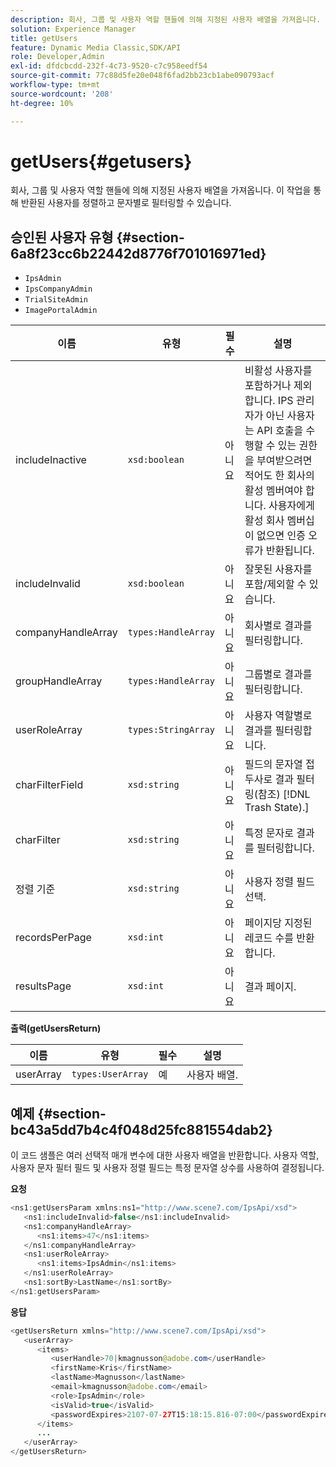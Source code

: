 ```yaml
---
description: 회사, 그룹 및 사용자 역할 핸들에 의해 지정된 사용자 배열을 가져옵니다. 이 작업을 통해 반환된 사용자를 정렬하고 문자별로 필터링할 수 있습니다.
solution: Experience Manager
title: getUsers
feature: Dynamic Media Classic,SDK/API
role: Developer,Admin
exl-id: dfdcbcdd-232f-4c73-9520-c7c958eedf54
source-git-commit: 77c88d5fe20e048f6fad2bb23cb1abe090793acf
workflow-type: tm+mt
source-wordcount: '208'
ht-degree: 10%

---
```


# getUsers{#getusers}

회사, 그룹 및 사용자 역할 핸들에 의해 지정된 사용자 배열을 가져옵니다. 이 작업을 통해 반환된 사용자를 정렬하고 문자별로 필터링할 수 있습니다.

## 승인된 사용자 유형 {#section-6a8f23cc6b22442d8776f701016971ed}

* `IpsAdmin`
* `IpsCompanyAdmin`
* `TrialSiteAdmin`
* `ImagePortalAdmin`


| 이름 | 유형 | 필수 | 설명 |
|---|---|---|---|
| includeInactive | `xsd:boolean` | 아니요 | 비활성 사용자를 포함하거나 제외합니다. IPS 관리자가 아닌 사용자는 API 호출을 수행할 수 있는 권한을 부여받으려면 적어도 한 회사의 활성 멤버여야 합니다. 사용자에게 활성 회사 멤버십이 없으면 인증 오류가 반환됩니다. |
| includeInvalid | `xsd:boolean` | 아니요 | 잘못된 사용자를 포함/제외할 수 있습니다. |
| companyHandleArray | `types:HandleArray` | 아니요 | 회사별로 결과를 필터링합니다. |
| groupHandleArray | `types:HandleArray` | 아니요 | 그룹별로 결과를 필터링합니다. |
| userRoleArray | `types:StringArray` | 아니요 | 사용자 역할별로 결과를 필터링합니다. |
| charFilterField | `xsd:string` | 아니요 | 필드의 문자열 접두사로 결과 필터링(참조) [!DNL Trash State).] |
| charFilter | `xsd:string` | 아니요 | 특정 문자로 결과를 필터링합니다. |
| 정렬 기준 | `xsd:string` | 아니요 | 사용자 정렬 필드 선택. |
| recordsPerPage | `xsd:int` | 아니요 | 페이지당 지정된 레코드 수를 반환합니다. |
| resultsPage | `xsd:int` | 아니요 | 결과 페이지. |

**출력(getUsersReturn)**

| 이름 | 유형 | 필수 | 설명 |
|---|---|---|---|
| userArray | `types:UserArray` | 예 | 사용자 배열. |

## 예제 {#section-bc43a5dd7b4c4f048d25fc881554dab2}

이 코드 샘플은 여러 선택적 매개 변수에 대한 사용자 배열을 반환합니다. 사용자 역할, 사용자 문자 필터 필드 및 사용자 정렬 필드는 특정 문자열 상수를 사용하여 결정됩니다.

**요청**

```java
<ns1:getUsersParam xmlns:ns1="http://www.scene7.com/IpsApi/xsd">
   <ns1:includeInvalid>false</ns1:includeInvalid>
   <ns1:companyHandleArray>
      <ns1:items>47</ns1:items>
   </ns1:companyHandleArray>
   <ns1:userRoleArray>
      <ns1:items>IpsAdmin</ns1:items>
   </ns1:userRoleArray>
   <ns1:sortBy>LastName</ns1:sortBy>
</ns1:getUsersParam>
```

**응답**

```java
<getUsersReturn xmlns="http://www.scene7.com/IpsApi/xsd">
   <userArray>
      <items>
         <userHandle>70|kmagnusson@adobe.com</userHandle>
         <firstName>Kris</firstName>
         <lastName>Magnusson</lastName>
         <email>kmagnusson@adobe.com</email>
         <role>IpsAdmin</role>
         <isValid>true</isValid>
         <passwordExpires>2107-07-27T15:18:15.816-07:00</passwordExpires>
      </items>
      ...
   </userArray>
</getUsersReturn>
```
